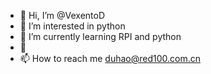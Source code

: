 - 👋 Hi, I’m @VexentoD
- 👀 I’m interested in python
- 🌱 I’m currently learning RPI and python
- 💞️ 
- 📫 How to reach me duhao@red100.com.cn

<!---
VexentoD/VexentoD is a ✨ special ✨ repository because its `README.md` (this file) appears on your GitHub profile.
You can click the Preview link to take a look at your changes.
--->
